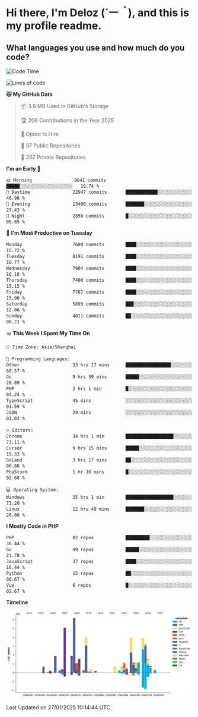 # **Hi there, I'm Deloz (*´ー｀*), and this is my profile readme.**

## **What languages you use and how much do you code?**

<!--START_SECTION:waka-->
![Code Time](http://img.shields.io/badge/Code%20Time-5%2C593%20hrs%2027%20mins-blue)

![Lines of code](https://img.shields.io/badge/From%20Hello%20World%20I%27ve%20Written-44.5%20million%20lines%20of%20code-blue)

**🐱 My GitHub Data** 

> 📦 3.8 MB Used in GitHub's Storage 
 > 
> 🏆 206 Contributions in the Year 2025
 > 
> 💼 Opted to Hire
 > 
> 📜 37 Public Repositories 
 > 
> 🔑 202 Private Repositories 
 > 
**I'm an Early 🐤** 

```text
🌞 Morning                9641 commits        █████░░░░░░░░░░░░░░░░░░░░   19.74 % 
🌆 Daytime                22947 commits       ████████████░░░░░░░░░░░░░   46.98 % 
🌃 Evening                13400 commits       ███████░░░░░░░░░░░░░░░░░░   27.43 % 
🌙 Night                  2858 commits        █░░░░░░░░░░░░░░░░░░░░░░░░   05.85 % 
```
📅 **I'm Most Productive on Tuesday** 

```text
Monday                   7680 commits        ████░░░░░░░░░░░░░░░░░░░░░   15.72 % 
Tuesday                  8191 commits        ████░░░░░░░░░░░░░░░░░░░░░   16.77 % 
Wednesday                7904 commits        ████░░░░░░░░░░░░░░░░░░░░░   16.18 % 
Thursday                 7400 commits        ████░░░░░░░░░░░░░░░░░░░░░   15.15 % 
Friday                   7767 commits        ████░░░░░░░░░░░░░░░░░░░░░   15.90 % 
Saturday                 5893 commits        ███░░░░░░░░░░░░░░░░░░░░░░   12.06 % 
Sunday                   4011 commits        ██░░░░░░░░░░░░░░░░░░░░░░░   08.21 % 
```


📊 **This Week I Spent My Time On** 

```text
🕑︎ Time Zone: Asia/Shanghai

💬 Programming Languages: 
Other                    33 hrs 17 mins      █████████████████░░░░░░░░   69.57 % 
Go                       9 hrs 59 mins       █████░░░░░░░░░░░░░░░░░░░░   20.89 % 
PHP                      2 hrs 1 min         █░░░░░░░░░░░░░░░░░░░░░░░░   04.24 % 
TypeScript               45 mins             ░░░░░░░░░░░░░░░░░░░░░░░░░   01.59 % 
JSON                     29 mins             ░░░░░░░░░░░░░░░░░░░░░░░░░   01.03 % 

🔥 Editors: 
Chrome                   34 hrs 1 min        ██████████████████░░░░░░░   71.11 % 
Cursor                   9 hrs 15 mins       █████░░░░░░░░░░░░░░░░░░░░   19.33 % 
GoLand                   3 hrs 17 mins       ██░░░░░░░░░░░░░░░░░░░░░░░   06.88 % 
PhpStorm                 1 hr 16 mins        █░░░░░░░░░░░░░░░░░░░░░░░░   02.68 % 

💻 Operating System: 
Windows                  35 hrs 1 min        ██████████████████░░░░░░░   73.20 % 
Linux                    12 hrs 49 mins      ███████░░░░░░░░░░░░░░░░░░   26.80 % 
```

**I Mostly Code in PHP** 

```text
PHP                      82 repos            █████████░░░░░░░░░░░░░░░░   36.44 % 
Go                       49 repos            █████░░░░░░░░░░░░░░░░░░░░   21.78 % 
JavaScript               37 repos            ████░░░░░░░░░░░░░░░░░░░░░   16.44 % 
Python                   15 repos            ██░░░░░░░░░░░░░░░░░░░░░░░   06.67 % 
Vue                      6 repos             █░░░░░░░░░░░░░░░░░░░░░░░░   02.67 % 
```



**Timeline**

![Lines of Code chart](https://raw.githubusercontent.com/deloz/deloz/main/assets/bar_graph.png)


 Last Updated on 27/01/2025 10:14:44 UTC
<!--END_SECTION:waka-->
